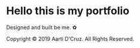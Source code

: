 # Hello this is my portfolio

Designed and built be me. &#10047;


Copyright &copy; 2019 Aarti D'Cruz. All Rights Reserved.
